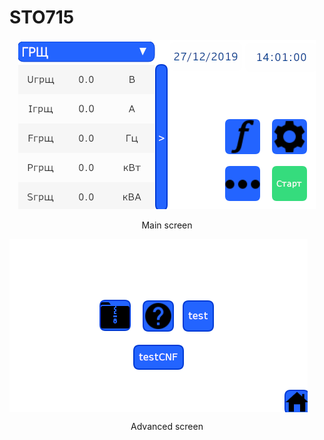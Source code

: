 # STO715
 
<p align="center">
<img src="https://github.com/AlekssGit/STO715/blob/master/Screens/Main.png">
</p>
<p align="center"> Main screen </p>

<img align="center" src="https://github.com/AlekssGit/STO715/blob/master/Screens/Advanced.png" alt="Advanced">
<p align="center"> Advanced screen </p>

